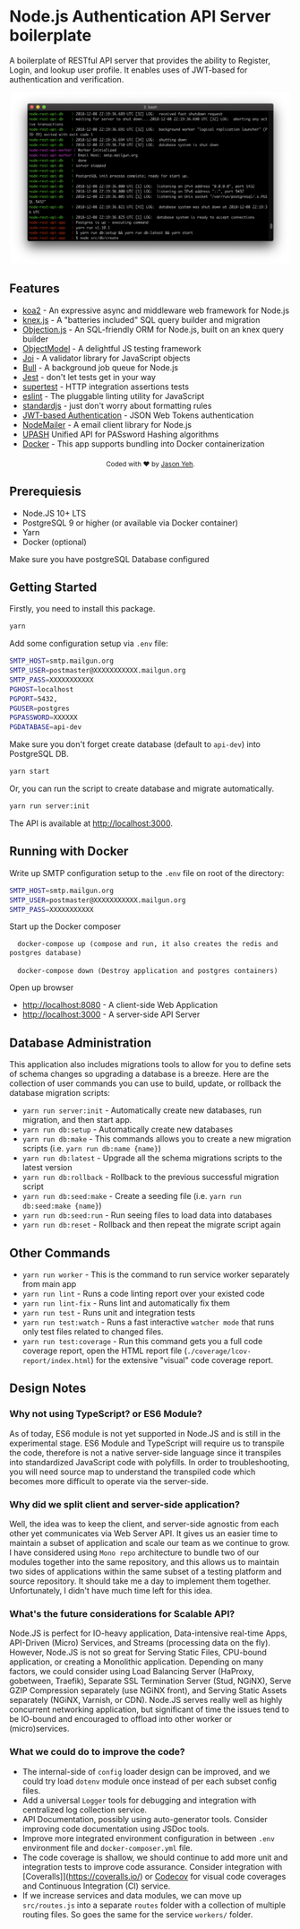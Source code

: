# Node.js Authentication API Server boilerplate
A boilerplate of RESTful API server that provides the ability to Register, Login, and lookup user profile. It enables uses of JWT-based for authentication and verification.
<p align="center">
  <img src="node-rest-api_cli.png" alt="cli" width="500"/>
</p>

## Features
- [koa2](http://koajs.com) - An expressive async and middleware web framework for Node.js
- [knex.js](http://knexjs.org) - A "batteries included" SQL query builder and migration
- [Objection.js]() - An SQL-friendly ORM for Node.js, built on an knex query builder
- [ObjectModel](http://objectmodel.js.org/) - A delightful JS testing framework
- [Joi](https://github.com/hapijs/joi) - A validator library for JavaScript objects
- [Bull](https://github.com/OptimalBits/bull) - A background job queue for Node.js
- [Jest](https://facebook.github.io/jest/) - don't let tests get in your way
- [supertest](https://github.com/visionmedia/supertest) - HTTP integration assertions tests
- [eslint](https://eslint.org/) - The pluggable linting utility for JavaScript
- [standardjs](https://standardjs.com/) - just don't worry about formatting rules
- [JWT-based Authentication](https://jwt.io/) - JSON Web Tokens authentication
- [NodeMailer](https://nodemailer.com/about/) - A email client library for Node.js
- [UPASH](https://github.com/simonepri/upash) Unified API for PASsword Hashing algorithms
- [Docker](https://www.docker.com/) - This app supports bundling into Docker containerization

<p align="center">
  <sub>
    Coded with ❤️ by <a href="#authors">Jason Yeh</a>.
  </sub>
</p>

## Prerequiesis

* Node.JS 10+ LTS
* PostgreSQL 9 or higher (or available via Docker container)
* Yarn
* Docker (optional)

Make sure you have postgreSQL Database configured

## Getting Started
Firstly, you need to install this package.
```bash
yarn
```
Add some configuration setup via `.env` file:
```bash
SMTP_HOST=smtp.mailgun.org
SMTP_USER=postmaster@XXXXXXXXXXX.mailgun.org
SMTP_PASS=XXXXXXXXXXX
PGHOST=localhost
PGPORT=5432,
PGUSER=postgres
PGPASSWORD=XXXXXX
PGDATABASE=api-dev
```
Make sure you don't forget create database (default to `api-dev`) into PostgreSQL DB.
```bash
yarn start
```
Or, you can run the script to create database and migrate automatically.
```bash
yarn run server:init
```

The API is available at [http://localhost:3000](http://localhost:3000).

## Running with Docker
Write up SMTP configuration setup to the `.env` file on root of the directory:
```bash
SMTP_HOST=smtp.mailgun.org
SMTP_USER=postmaster@XXXXXXXXXXX.mailgun.org
SMTP_PASS=XXXXXXXXXXX
```
Start up the Docker composer
```
  docker-compose up (compose and run, it also creates the redis and postgres database)

  docker-compose down (Destroy application and postgres containers)
```
Open up browser

* [http://localhost:8080](http://localhost:8080) - A client-side Web Application
* [http://localhost:3000](http://localhost:3000) - A server-side API Server


## Database Administration
This application also includes migrations tools to allow for you to define sets of schema changes so upgrading a database is a breeze. Here are the collection of user commands you can use to build, update, or rollback the database migration scripts:

* `yarn run server:init` - Automatically create new databases, run migration, and then start app.
* `yarn run db:setup` - Automatically create new databases
* `yarn run db:make` - This commands allows you to create a new migration scripts (i.e. `yarn run db:name {name}`)
* `yarn run db:latest` - Upgrade all the schema migrations scripts to the latest version
* `yarn run db:rollback` - Rollback to the previous successful migration script
* `yarn run db:seed:make` - Create a seeding file (i.e. `yarn run db:seed:make {name}`)
* `yarn run db:seed:run` - Run seeing files to load data into databases
* `yarn run db:reset` - Rollback and then repeat the migrate script again

## Other Commands

* `yarn run worker` - This is the command to run service worker separately from main app
* `yarn run lint` - Runs a code linting report over your existed code
* `yarn run lint-fix` - Runs lint and automatically fix them
* `yarn run test` - Runs unit and integration tests
* `yarn run test:watch` - Runs a fast interactive `watcher mode` that runs only test files related to changed files.
* `yarn run test:coverage` - Run this command gets you a full code coverage report, open the HTML report file (`./coverage/lcov-report/index.html`) for the extensive "visual" code coverage report.

## Design Notes

### Why not using TypeScript? or ES6 Module?

As of today, ES6 module is not yet supported in Node.JS and is still in the experimental stage. ES6 Module and TypeScript will require us to transpile the code, therefore is not a native server-side language since it transpiles into standardized JavaScript code with polyfills. In order to troubleshooting, you will need source map to understand the transpiled code which becomes more difficult to operate via the server-side.

### Why did we split client and server-side application?

Well, the idea was to keep the client, and server-side agnostic from each other yet communicates via Web Server API. It gives us an easier time to maintain a subset of application and scale our team as we continue to grow. I have considered using `Mono repo` architecture to bundle two of our modules together into the same repository, and this allows us to maintain two sides of applications within the same subset of a testing platform and source repository. It should take me a day to implement them together. Unfortunately, I didn't have much time left for this idea.

### What's the future considerations for Scalable API?

Node.JS is perfect for IO-heavy application, Data-intensive real-time Apps, API-Driven (Micro) Services, and Streams (processing data on the fly). However, Node.JS is not so great for Serving Static Files, CPU-bound application, or creating a Monolithic application. Depending on many factors, we could consider using Load Balancing Server (HaProxy, gobetween, Traefik), Separate SSL Termination Server (Stud, NGiNX), Serve GZIP Compression separately (use NGiNX front), and Serving Static Assets separately (NGiNX, Varnish, or CDN). Node.JS serves really well as highly concurrent networking application, but significant of time the issues tend to be IO-bound and encouraged to offload into other worker or (micro)services.

### What we could do to improve the code?

- The internal-side of `config` loader design can be improved, and we could try load `dotenv` module once instead of per each subset config files.
- Add a universal `Logger` tools for debugging and integration with centralized log collection service.
- API Documentation, possibly using auto-generator tools. Consider improving code documentation using JSDoc tools.
- Improve more integrated environment configuration in between `.env` environment file and `docker-composer.yml` file.
- The code coverage is shallow, we should continue to add more unit and integration tests to improve code assurance. Consider integration with  [Coveralls]](https://coveralls.io/) or [Codecov](https://codecov.io/) for visual code coverages and Continuous Integration (CI) service.
- If we increase services and data modules, we can move up `src/routes.js` into a separate `routes` folder with a collection of multiple routing files. So goes the same for the service `workers/` folder.
